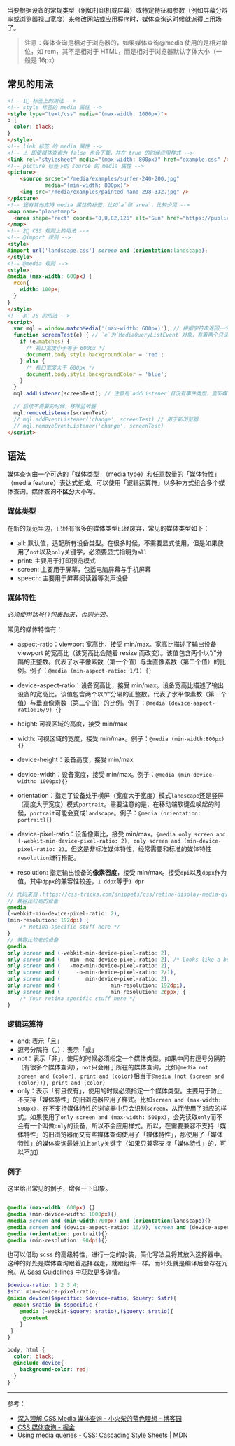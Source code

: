 当要根据设备的常规类型（例如打印机或屏幕）或特定特征和参数（例如屏幕分辨率或浏览器视口宽度）来修改网站或应用程序时，媒体查询这时候就派得上用场了。

> 注意：媒体查询是相对于浏览器的，如果媒体查询@media 使用的是相对单位，如 rem，其不是相对于 HTML，而是相对于浏览器默认字体大小（一般是 16px）

## 常见的用法

```html
<!-- 1⃣️ 标签上的用法 -->
<!-- style 标签的 media 属性 -->
<style type="text/css" media="(max-width: 1000px)">
p {
  color: black;
}
</style>
<!-- link 标签 的 media 属性 -->
<!-- ⚠️ 即使媒体查询为 false 也会下载，并在 true 的时候应用样式 -->
<link rel="stylesheet" media="(max-width: 800px)" href="example.css" />
<!-- picture 标签下的 source 的 media 属性 -->
<picture>
    <source srcset="/media/examples/surfer-240-200.jpg"
            media="(min-width: 800px)">
    <img src="/media/examples/painted-hand-298-332.jpg" />
</picture>
<!-- 还有其他支持 media 属性的标签，比如`a`和`area`，比较少见 -->
<map name="planetmap">
  <area shape="rect" coords="0,0,82,126" alt="Sun" href="https://public.xp.cn/down/course_demo/html/area_tabs/sun.htm" media="screen and (min-color-index:256)">
</map>
<!-- 2⃣️ CSS 规则上的用法 -->
<!-- @import 规则 -->
<style>
@import url('landscape.css') screen and (orientation:landscape);
</style>
<!-- @media 规则 -->
<style>
@media (max-width: 600px) {
  #con{
    width: 100px;
  }
}
</style>
<!-- 3⃣️ JS 的用法 -->
<script>
  var mql = window.matchMedia('(max-width: 600px)'); // 根据字符串返回一个`MediaQueryList`对象，如果 window.matchMedia 无法解析 mediaQuery 参数，matches 属性返回的总是 false，而不是报错。
  function screenTest(e) { // `e`为`MediaQueryListEvent`对象，有着两个只读属性值：表示是否匹配的`matches`，以及对应媒体查询的字符串`media`
    if (e.matches) {
      /* 视口宽度小于等于 600px */
      document.body.style.backgroundColor = 'red';
    } else {
      /* 视口宽度大于 600px */
      document.body.style.backgroundColor = 'blue';
    }
  }
  mql.addListener(screenTest); // 注意是`addListener`且没有事件类型，监听媒体查询，用于旧浏览器。**只有在突变的时候触发**，比如 509px 到 601px，或者 601px 到 509px。所以要在未变化的时候显示相应的效果，则需要**提前调用一次**回调。

  // 后续不需要的时候，移除监听器
  mql.removeListener(screenTest)
  // mql.addEventListener('change', screenTest) // 用于新浏览器
  // mql.removeEventListener('change', screenTest)
</script>
```

## 语法

媒体查询由一个可选的「媒体类型」（media type）和任意数量的「媒体特性」（media feature）表达式组成。可以使用「逻辑运算符」以多种方式组合多个媒体查询。媒体查询**不区分**大小写。

### 媒体类型

在新的规范里边，已经有很多的媒体类型已经废弃，常见的媒体类型如下：

- all: 默认值，适配所有设备类型。在很多时候，不需要显式使用，但是如果使用了`not`以及`only`关键字，必须要显式指明为`all`
- print: 主要用于打印预览模式
- screen: 主要用于屏幕，包括电脑屏幕与手机屏幕
- speech: 主要用于屏幕阅读器等发声设备

### 媒体特性

_必须使用括号`()`包裹起来，否则无效。_

常见的媒体特性有：

- aspect-ratio：viewport 宽高比，接受 min/max。宽高比描述了输出设备 viewport 的宽高比（该宽高比会随着 resize 而改变）。该值包含两个以“/”分隔的正整数。代表了水平像素数（第一个值）与垂直像素数（第二个值）的比例。例子：`@media (min-aspect-ratio: 1/1) {}`
- device-aspect-ratio：设备宽高比，接受 min/max。设备宽高比描述了输出设备的宽高比。该值包含两个以“/”分隔的正整数。代表了水平像素数（第一个值）与垂直像素数（第二个值）的比例。例子：`@media (device-aspect-ratio:16/9) {}`
- height: 可视区域的高度，接受 min/max
- width: 可视区域的宽度，接受 min/max。例子：`@media (min-width:800px){}`
- device-height：设备高度，接受 min/max
- device-width：设备宽度，接受 min/max。例子：`@media (min-device-width: 1000px){}`
- orientation：指定了设备处于横屏（宽度大于宽度）模式`landscape`还是竖屏（高度大于宽度）模式`portrait`。需要注意的是，在移动端软键盘唤起的时候，`portrait`可能会变成`landscape`。例子：`@media (orientation: portrait){}`

- device-pixel-ratio：设备像素比，接受 min/max。`@media only screen and (-webkit-min-device-pixel-ratio: 2), only screen and (min-device-pixel-ratio: 2)`。但这是非标准媒体特性，经常需要和标准的媒体特性`resolution`进行搭配。
- resolution: 指定输出设备的**像素密度**，接受 min/max。接受`dpi`以及`dppx`作为值，其中`dppx`的兼容性较差，`1 ddpx`等于`1 dpr`

```scss
// 代码来自：https://css-tricks.com/snippets/css/retina-display-media-query/
// 兼容比较高的设备
@media
(-webkit-min-device-pixel-ratio: 2),
(min-resolution: 192dpi) {
    /* Retina-specific stuff here */
}
// 兼容比较老的设备
@media
only screen and (-webkit-min-device-pixel-ratio: 2),
only screen and (   min--moz-device-pixel-ratio: 2), /* Looks like a bug, so may want to add: */
only screen and (   -moz-min-device-pixel-ratio: 2),
only screen and (     -o-min-device-pixel-ratio: 2/1),
only screen and (        min-device-pixel-ratio: 2),
only screen and (                min-resolution: 192dpi),
only screen and (                min-resolution: 2dppx) {
    /* Your retina specific stuff here */
}

```

### 逻辑运算符

- and: 表示「且」
- 逗号分隔符（`,`）：表示「或」
- not：表示「非」，使用的时候必须指定一个媒体类型。如果中间有逗号分隔符（有很多个媒体查询），`not`只会用于所在的媒体查询，比如`@media not screen and (color), print and (color)`相当于`@media (not (screen and (color))), print and (color)`
- only：表示「有且仅有」，使用的时候必须指定一个媒体类型。主要用于防止不支持「媒体特性」的旧浏览器应用了样式。比如`screen and (max-width: 500px)`，在不支持媒体特性的浏览器中只会识别`screen`，从而使用了对应的样式。如果使用了`only screen and (max-width: 500px)`，会先读取`only`而不会有一个叫做`only`的设备，所以不会应用样式。所以，在需要兼容不支持「媒体特性」的旧浏览器而又有些媒体查询使用了「媒体特性」，那使用了「媒体特性」的媒体查询最好加上`only`关键字（如果只兼容支持「媒体特性」的，可以不加）

### 例子

这里给出常见的例子，增强一下印象。

```scss

@media (max-width: 600px) {}
@media (min-device-width: 1000px){}
@media screen and (min-width:700px) and (orientation:landscape){}
@media screen and (device-aspect-ratio: 16/9), screen and (device-aspect-ratio: 16/10) { }
@media (orientation: portrait){}
@media (min-resolution: 90dpi){}

```

也可以借助 scss 的高级特性，进行一定的封装，简化写法且将其放入选择器中。这种的好处是媒体查询跟着选择器走，就跟组件一样。而坏处就是编译后会存在冗余。从 [Sass Guidelines](https://sass-guidelin.es/zh/#section-41) 中获取更多详情。

```scss
$device-ratio: 1 2 3 4;
$str: min-device-pixel-ratio;
@mixin device($specific: $device-ratio, $query: $str){
  @each $ratio in $specific {
    @media (-webkit-$query: $ratio),($query: $ratio){
     @content
    }
 }
}

body, html {
  color: black;
  @include device{
    background-color: red;
  }
}
```

---

参考：

* [深入理解 CSS Media 媒体查询 - 小火柴的蓝色理想 - 博客园](https://www.cnblogs.com/xiaohuochai/p/5848612.html)
* [CSS 媒体查询 - 掘金](https://juejin.im/post/5affd7ff6fb9a07aa2139ebb)
* [Using media queries - CSS: Cascading Style Sheets | MDN](https://developer.mozilla.org/en-US/docs/Web/CSS/Media_Queries/Using_media_queries)